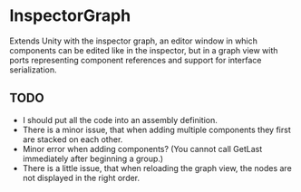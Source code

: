 # InspectorGraph
Extends Unity with the inspector graph, an editor window in which components can be edited like in the inspector, but in a graph view with ports representing component references and support for interface serialization.

## TODO

* I should put all the code into an assembly definition.
* There is a minor issue, that when adding multiple components they first are stacked on each other.
* Minor error when adding components? (You cannot call GetLast immediately after beginning a group.)
* There is a little issue, that when reloading the graph view, the nodes are not displayed in the right order.
